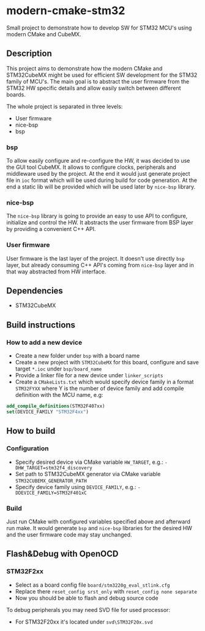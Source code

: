 # modern-cmake-stm32
Small project to demonstrate how to develop SW for STM32 MCU's using modern CMake and CubeMX.

## Description
This project aims to demonstrate how the modern CMake and STM32CubeMX
might be used for efficient SW development for the STM32 family of MCU's. 
The main goal is to abstract the user firmware from the STM32 HW specific details
and allow easily switch between different boards.

The whole project is separated in three levels:

- User firmware
- nice-bsp
- bsp

### bsp
To allow easily configure and re-configure the HW, it was decided
to use the GUI tool CubeMX. It allows to configure clocks, peripherals
and middleware used by the project. At the end it would just generate
project file in `ioc` format which will be used during build for code 
generation. At the end a static lib will be provided which will be used
later by `nice-bsp` library.

### nice-bsp
The `nice-bsp` library is going to provide an easy to use API to configure, initialize
and control the HW. It abstracts the user firmware from BSP layer by
providing a convenient C++ API.

### User firmware
User firmware is the last layer of the project. It doesn't use directly
`bsp` layer, but already consuming C++ API's coming from `nice-bsp` layer and in that way
abstracted from HW interface.

## Dependencies
- STM32CubeMX

## Build instructions

### How to add a new device

- Create a new folder under `bsp` with a board name
- Create a new project with `STM32CubeMX` for this board, configure
  and save target `*.ioc` under `bsp/board_name`
- Provide a linker file for a new device under `linker_scripts`  
- Create a `CMakeLists.txt` which would specify device family in a format `STM32FYXX`
  where Y is the number of device family and add compile definition with
  the MCU name, e.g:
```cmake
add_compile_definitions(STM32F407xx)
set(DEVICE_FAMILY "STM32F4xx")
```

## How to build

### Configuration
- Specify desired device via CMake variable `HW_TARGET`, e.g.:
`-DHW_TARGET=stm32f4_discovery`
- Set path to STM32CubeMX generator via CMake variable `STM32CUBEMX_GENERATOR_PATH`
- Specify device family using `DEVICE_FAMILY`, e.g.: `-DDEVICE_FAMILY=STM32F401xC`

### Build
Just run CMake with configured variables specified above and afterward run make.
It would generate `bsp` and `nice-bsp` libraries for the desired HW and
the user firmware code may stay unchanged.

## Flash&Debug with OpenOCD

### STM32F2xx
- Select as a board config file `board/stm3220g_eval_stlink.cfg`
- Replace there `reset_config srst_only` with `reset_config none separate`
- Now you should be able to flash and debug source code

To debug peripherals you may need SVD file for used processor:

- For STM32F20xx it's located under `svd\STM32F20x.svd`